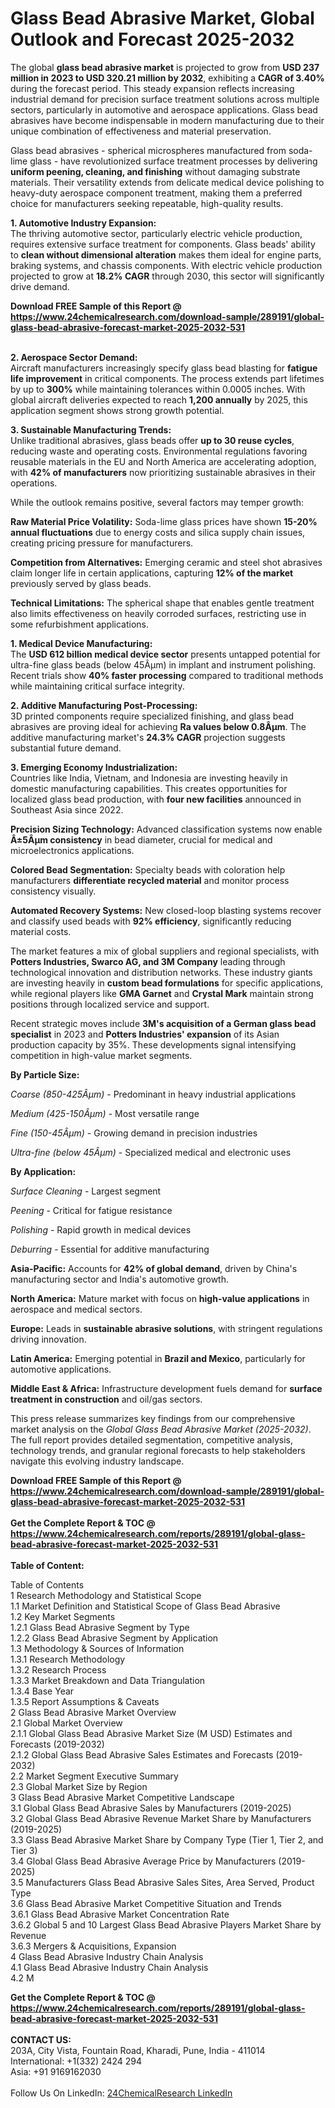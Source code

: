 <h1>Glass Bead Abrasive Market, Global Outlook and Forecast 2025-2032</h1><p>The global <strong>glass bead abrasive market</strong> is projected to grow from <strong>USD 237 million in 2023 to USD 320.21 million by 2032</strong>, exhibiting a <strong>CAGR of 3.40%</strong> during the forecast period. This steady expansion reflects increasing industrial demand for precision surface treatment solutions across multiple sectors, particularly in automotive and aerospace applications. Glass bead abrasives have become indispensable in modern manufacturing due to their unique combination of effectiveness and material preservation.</p><p>Glass bead abrasives - spherical microspheres manufactured from soda-lime glass - have revolutionized surface treatment processes by delivering <strong>uniform peening, cleaning, and finishing</strong> without damaging substrate materials. Their versatility extends from delicate medical device polishing to heavy-duty aerospace component treatment, making them a preferred choice for manufacturers seeking repeatable, high-quality results.</p><p><strong>1. Automotive Industry Expansion:</strong><br>
The thriving automotive sector, particularly electric vehicle production, requires extensive surface treatment for components. Glass beads' ability to <strong>clean without dimensional alteration</strong> makes them ideal for engine parts, braking systems, and chassis components. With electric vehicle production projected to grow at <strong>18.2% CAGR</strong> through 2030, this sector will significantly drive demand.</p><div><b>Download FREE Sample of this Report @ 
            <a href="https://www.24chemicalresearch.com/download-sample/289191/global-glass-bead-abrasive-forecast-market-2025-2032-531">
            https://www.24chemicalresearch.com/download-sample/289191/global-glass-bead-abrasive-forecast-market-2025-2032-531</a></b></div><br><p><strong>2. Aerospace Sector Demand:</strong><br>
Aircraft manufacturers increasingly specify glass bead blasting for <strong>fatigue life improvement</strong> in critical components. The process extends part lifetimes by up to <strong>300%</strong> while maintaining tolerances within 0.0005 inches. With global aircraft deliveries expected to reach <strong>1,200 annually</strong> by 2025, this application segment shows strong growth potential.</p><p><strong>3. Sustainable Manufacturing Trends:</strong><br>
Unlike traditional abrasives, glass beads offer <strong>up to 30 reuse cycles</strong>, reducing waste and operating costs. Environmental regulations favoring reusable materials in the EU and North America are accelerating adoption, with <strong>42% of manufacturers</strong> now prioritizing sustainable abrasives in their operations.</p><p>While the outlook remains positive, several factors may temper growth:</p><p><strong>Raw Material Price Volatility:</strong> Soda-lime glass prices have shown <strong>15-20% annual fluctuations</strong> due to energy costs and silica supply chain issues, creating pricing pressure for manufacturers.</p><p><strong>Competition from Alternatives:</strong> Emerging ceramic and steel shot abrasives claim longer life in certain applications, capturing <strong>12% of the market</strong> previously served by glass beads.</p><p><strong>Technical Limitations:</strong> The spherical shape that enables gentle treatment also limits effectiveness on heavily corroded surfaces, restricting use in some refurbishment applications.</p><p><strong>1. Medical Device Manufacturing:</strong><br>
The <strong>USD 612 billion medical device sector</strong> presents untapped potential for ultra-fine glass beads (below 45Âµm) in implant and instrument polishing. Recent trials show <strong>40% faster processing</strong> compared to traditional methods while maintaining critical surface integrity.</p><p><strong>2. Additive Manufacturing Post-Processing:</strong><br>
3D printed components require specialized finishing, and glass bead abrasives are proving ideal for achieving <strong>Ra values below 0.8Âµm</strong>. The additive manufacturing market's <strong>24.3% CAGR</strong> projection suggests substantial future demand.</p><p><strong>3. Emerging Economy Industrialization:</strong><br>
Countries like India, Vietnam, and Indonesia are investing heavily in domestic manufacturing capabilities. This creates opportunities for localized glass bead production, with <strong>four new facilities</strong> announced in Southeast Asia since 2022.</p><p><strong>Precision Sizing Technology:</strong> Advanced classification systems now enable <strong>Â±5Âµm consistency</strong> in bead diameter, crucial for medical and microelectronics applications.</p><p><strong>Colored Bead Segmentation:</strong> Specialty beads with coloration help manufacturers <strong>differentiate recycled material</strong> and monitor process consistency visually.</p><p><strong>Automated Recovery Systems:</strong> New closed-loop blasting systems recover and classify used beads with <strong>92% efficiency</strong>, significantly reducing material costs.</p><p>The market features a mix of global suppliers and regional specialists, with <strong>Potters Industries, Swarco AG, and 3M Company</strong> leading through technological innovation and distribution networks. These industry giants are investing heavily in <strong>custom bead formulations</strong> for specific applications, while regional players like <strong>GMA Garnet</strong> and <strong>Crystal Mark</strong> maintain strong positions through localized service and support.</p><p>Recent strategic moves include <strong>3M's acquisition of a German glass bead specialist</strong> in 2023 and <strong>Potters Industries' expansion</strong> of its Asian production capacity by 35%. These developments signal intensifying competition in high-value market segments.</p><p><strong>By Particle Size:</strong></p><p><em>Coarse (850-425Âµm)</em> - Predominant in heavy industrial applications</p><p><em>Medium (425-150Âµm)</em> - Most versatile range</p><p><em>Fine (150-45Âµm)</em> - Growing demand in precision industries</p><p><em>Ultra-fine (below 45Âµm)</em> - Specialized medical and electronic uses</p><p><strong>By Application:</strong></p><p><em>Surface Cleaning</em> - Largest segment</p><p><em>Peening</em> - Critical for fatigue resistance</p><p><em>Polishing</em> - Rapid growth in medical devices</p><p><em>Deburring</em> - Essential for additive manufacturing</p><p><strong>Asia-Pacific:</strong> Accounts for <strong>42% of global demand</strong>, driven by China's manufacturing sector and India's automotive growth.</p><p><strong>North America:</strong> Mature market with focus on <strong>high-value applications</strong> in aerospace and medical sectors.</p><p><strong>Europe:</strong> Leads in <strong>sustainable abrasive solutions</strong>, with stringent regulations driving innovation.</p><p><strong>Latin America:</strong> Emerging potential in <strong>Brazil and Mexico</strong>, particularly for automotive applications.</p><p><strong>Middle East &amp; Africa:</strong> Infrastructure development fuels demand for <strong>surface treatment in construction</strong> and oil/gas sectors.</p><p>This press release summarizes key findings from our comprehensive market analysis on the <em>Global Glass Bead Abrasive Market (2025-2032)</em>. The full report provides detailed segmentation, competitive analysis, technology trends, and granular regional forecasts to help stakeholders navigate this evolving industry landscape.</p><div><b>Download FREE Sample of this Report @ 
            <a href="https://www.24chemicalresearch.com/download-sample/289191/global-glass-bead-abrasive-forecast-market-2025-2032-531">
            https://www.24chemicalresearch.com/download-sample/289191/global-glass-bead-abrasive-forecast-market-2025-2032-531</a></b></div><br><div><b>Get the Complete Report & TOC @ 
            <a href="https://www.24chemicalresearch.com/reports/289191/global-glass-bead-abrasive-forecast-market-2025-2032-531">
            https://www.24chemicalresearch.com/reports/289191/global-glass-bead-abrasive-forecast-market-2025-2032-531</a></b></div><br>
            <b>Table of Content:</b><p>Table of Contents<br />
1 Research Methodology and Statistical Scope<br />
1.1 Market Definition and Statistical Scope of Glass Bead Abrasive<br />
1.2 Key Market Segments<br />
1.2.1 Glass Bead Abrasive Segment by Type<br />
1.2.2 Glass Bead Abrasive Segment by Application<br />
1.3 Methodology & Sources of Information<br />
1.3.1 Research Methodology<br />
1.3.2 Research Process<br />
1.3.3 Market Breakdown and Data Triangulation<br />
1.3.4 Base Year<br />
1.3.5 Report Assumptions & Caveats<br />
2 Glass Bead Abrasive Market Overview<br />
2.1 Global Market Overview<br />
2.1.1 Global Glass Bead Abrasive Market Size (M USD) Estimates and Forecasts (2019-2032)<br />
2.1.2 Global Glass Bead Abrasive Sales Estimates and Forecasts (2019-2032)<br />
2.2 Market Segment Executive Summary<br />
2.3 Global Market Size by Region<br />
3 Glass Bead Abrasive Market Competitive Landscape<br />
3.1 Global Glass Bead Abrasive Sales by Manufacturers (2019-2025)<br />
3.2 Global Glass Bead Abrasive Revenue Market Share by Manufacturers (2019-2025)<br />
3.3 Glass Bead Abrasive Market Share by Company Type (Tier 1, Tier 2, and Tier 3)<br />
3.4 Global Glass Bead Abrasive Average Price by Manufacturers (2019-2025)<br />
3.5 Manufacturers Glass Bead Abrasive Sales Sites, Area Served, Product Type<br />
3.6 Glass Bead Abrasive Market Competitive Situation and Trends<br />
3.6.1 Glass Bead Abrasive Market Concentration Rate<br />
3.6.2 Global 5 and 10 Largest Glass Bead Abrasive Players Market Share by Revenue<br />
3.6.3 Mergers & Acquisitions, Expansion<br />
4 Glass Bead Abrasive Industry Chain Analysis<br />
4.1 Glass Bead Abrasive Industry Chain Analysis<br />
4.2 M</p><div><b>Get the Complete Report & TOC @ 
            <a href="https://www.24chemicalresearch.com/reports/289191/global-glass-bead-abrasive-forecast-market-2025-2032-531">
            https://www.24chemicalresearch.com/reports/289191/global-glass-bead-abrasive-forecast-market-2025-2032-531</a></b></div><br><b>CONTACT US:</b><br>
            203A, City Vista, Fountain Road, Kharadi, Pune, India - 411014<br>
            International: +1(332) 2424 294<br>
            Asia: +91 9169162030 <br><br>
            Follow Us On LinkedIn: <a href="https://www.linkedin.com/company/24chemicalresearch/">24ChemicalResearch LinkedIn</a>
